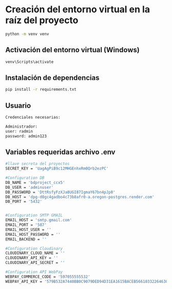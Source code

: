 # Creación del entorno virtual en la raíz del proyecto
```bash
python -m venv venv
```
## Activación del entorno virtual (Windows)
```bash
venv\Scripts\activate

``` 
## Instalación de dependencias
```bash
pip install -r requirements.txt
```


## Usuario
```bash
Credenciales necesarias:

Administrador:
user: radmin
password: admin123

```


## Variables requeridas archivo .env
```bash
#llave secreta del proyectos
SECRET_KEY = 'UagAgPiB9c12MHGEnhxRm0Qrb2ezPC'

#Configuration DB
DB_NAME = 'bdproject_ccx5'
DB_USER = 'adminuser'
DB_PASSWORD = 'DttRsfyFzXJa8UGI87IgmaY67bn4pJp8'
DB_HOST = 'dpg-d0gc4gadbo4c73b8afr0-a.oregon-postgres.render.com'
DB_PORT = '5432'


#Configuration SMTP GMAIL 
EMAIL_HOST = 'smtp.gmail.com'
EMAIL_PORT = '587'
EMAIL_HOST_USER = ''
EMAIL_HOST_PASSWORD = ''
EMAIL_BACKEND = ''

#Configuration Cloudinary
CLOUDINARY_CLOUD_NAME = ''
CLOUDINARY_API_KEY = ''
CLOUDINARY_API_SECRET = ''

#Configuration API WebPay
WEBPAY_COMMERCE_CODE = '597055555532' 
WEBPAY_API_KEY = '579B532A7440BB0C9079DED94D31EA1615BACEB56610332264630D42D0A36B1C'  

```

